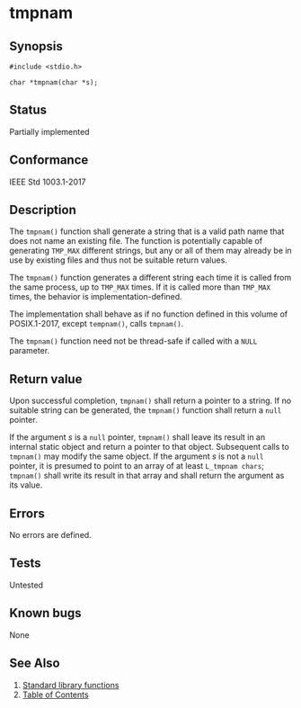 # tmpnam

## Synopsis

`#include <stdio.h>`

`char *tmpnam(char *s);`

## Status

Partially implemented

## Conformance

IEEE Std 1003.1-2017

## Description

The `tmpnam()` function shall generate a string that is a valid path name that does not name an existing file. The
function is potentially capable of generating `TMP_MAX` different strings, but any or all of them may already be in
use by existing files and thus not be suitable return values.

The `tmpnam()` function generates a different string each time it is called from the same process, up to `TMP_MAX`
times. If it is called more than `TMP_MAX` times, the behavior is implementation-defined.

The implementation shall behave as if no function defined in this volume of POSIX.1-2017, except `tempnam()`, calls
`tmpnam()`.

The `tmpnam()` function need not be thread-safe if called with a `NULL` parameter.

## Return value

Upon successful completion, `tmpnam()` shall return a pointer to a string. If no suitable string can be generated, the
`tmpnam()` function shall return a `null` pointer.

If the argument _s_ is a `null` pointer, `tmpnam()` shall leave its result in an internal static object and return a
pointer to that object. Subsequent calls to `tmpnam()` may modify the same object. If the argument _s_ is not a `null`
pointer, it is presumed to point to an array of at least `L_tmpnam chars`; `tmpnam()` shall write its result in that
array and shall return the argument as its value.

## Errors

No errors are defined.

## Tests

Untested

## Known bugs

None

## See Also

1. [Standard library functions](../index.md)
2. [Table of Contents](../../../index.md)
